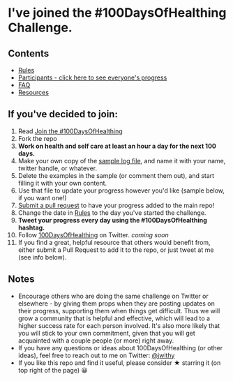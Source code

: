 # I've joined the #100DaysOfHealthing Challenge.

## Contents
* [Rules](rules.md)
* [Participants - click here to see everyone's progress](Participants)
* [FAQ](FAQ.md)
* [Resources](resources.md)

## If you've decided to join:
1. Read [Join the #100DaysOfHealthing](https://medium.com/@jwithy/100-days-of-healthing-87b2ea71dba9)
2. Fork the repo
3. **Work on health and self care at least an hour a day for the next 100 days.**
4. Make your own copy of the [sample log file](sample-log.md), and name it with your name, twitter handle, or whatever.
5. Delete the examples in the sample (or comment them out), and start filling it with your own content.
6. Use that file to update your progress however you'd like (sample below, if you want one!)
7. [Submit a pull request](https://github.com/jwithington/100-days-of-healthing/pulls) to have your progress added to the main repo!
8. Change the date in [Rules](rules.md) to the day you've started the challenge.
9. **Tweet your progress every day using the #100DaysOfHealthing hashtag.**
10. Follow [100DaysOfHealthing](https://twitter.com/@100DaysHealth) on Twitter. *coming soon*
11. If you find a great, helpful resource that others would benefit from, either submit a Pull Request to add it to the repo, or just tweet at me (see info below).

## Notes

* Encourage others who are doing the same challenge on Twitter or elsewhere - by giving them props when they are posting updates on their progress, supporting them when things get difficult. Thus we will grow a community that is helpful and effective, which will lead to a higher success rate for each person involved. It's also more likely that you will stick to your own commitment, given that you will get acquainted with a couple people (or more) right away.
* If you have any questions or ideas about 100DaysOfHealthing (or other ideas), feel free to reach out to me on Twitter: [@jwithy](https://twitter.com/jwithy)
* If you like this repo and find it useful, please consider &#9733; starring it (on top right of the page) 😀
